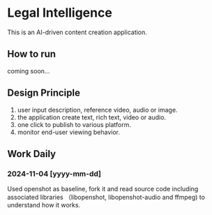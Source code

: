 # Legal Intelligence
This is an AI-driven content creation application.

## How to run
coming soon...

## Design Principle
1. user input description, reference video, audio or image.
2. the application create text, rich text, video or audio.
3. one click to publish to various platform.
4. monitor end-user viewing behavior.

## Work Daily
### 2024-11-04 [yyyy-mm-dd]
Used openshot as baseline, fork it and read source code including associated libraries （libopenshot, libopenshot-audio and ffmpeg) to understand how it works.
